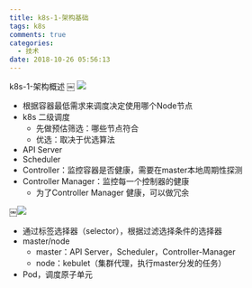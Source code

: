 ```yaml
---
title: k8s-1-架构基础
tags: k8s
comments: true
categories:
  - 技术
date: 2018-10-26 05:56:13
---
```


k8s-1-架构概述
￼
![](https://ws1.sinaimg.cn/large/006tNbRwgy1fwl77kow4gj31aa0ua470.jpg)
<!--more-->

- 根据容器最低需求来调度决定使用哪个Node节点
- k8s 二级调度
    - 先做预估筛选：哪些节点符合
    - 优选：取决于优选算法
- API Server
- Scheduler
- Controller：监控容器是否健康，需要在master本地周期性探测
- Controller Manager：监控每一个控制器的健康
    - 为了Controller Manager 健康，可以做冗余

￼![](https://ws2.sinaimg.cn/large/006tNbRwgy1fwl77lpl7lj311i0p4tej.jpg)

- 通过标签选择器（selector），根据过滤选择条件的选择器
- master/node
    - master：API Server，Scheduler，Controller-Manager
    - node：kebulet（集群代理，执行master分发的任务）
- Pod，调度原子单元

